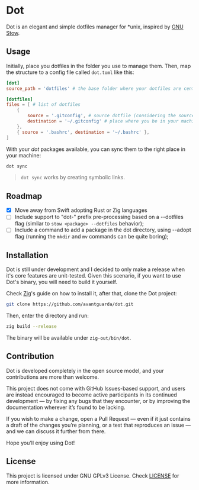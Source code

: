 # Dot
Dot is an elegant and simple dotfiles manager for *unix, inspired by [GNU Stow](https://www.gnu.org/software/stow/).

## Usage
Initially, place you dotfiles in the folder you use to manage them. Then, map the structure to a config file called `dot.toml` like this:

```toml
[dot]
source_path = 'dotfiles' # the base folder where your dotfiles are centralized

[dotfiles]
files = [ # list of dotfiles
    { 
        source = '.gitconfig', # source dotfile (considering the source path as base)
        destination = '~/.gitconfig' # place where you be in your machine (use absolute path or the ~ to represent HOME
    },
    { source = '.bashrc', destination = '~/.bashrc' },
]
```

With your *dot* packages available, you can sync them to the right place in your machine:


```sh
dot sync
```

> `dot sync` works by creating symbolic links.

## Roadmap 
- [X] Move away from Swift adopting Rust or Zig languages
- [ ] Include support to "dot-" prefix pre-processing based on a --dotfiles flag (similar to `stow <package> --dotfiles` behavior);
- [ ] Include a command to add a package in the dot directory, using --adopt flag (running the `mkdir` and `mv` commands can be quite boring);

## Installation
Dot is still under development and I decided to only make a release when it's core features are unit-tested.
Given this scenario, if you want to use Dot's binary, you will need to build it yourself.

Check [Zig](https://ziglang.org/learn/getting-started/)'s guide on how to install it, after that, clone the Dot project:

```sh
git clone https://github.com/avantguarda/dot.git

```

Then, enter the directory and run:

```sh
zig build --release
```

The binary will be available under `zig-out/bin/dot`.

## Contribution
Dot is developed completely in the open source model, and your contributions are more than welcome.

This project does not come with GitHub Issues-based support, and users are instead encouraged to become active participants in its continued development — by fixing any bugs that they encounter, or by improving the documentation wherever it’s found to be lacking.

If you wish to make a change, open a Pull Request — even if it just contains a draft of the changes you’re planning, or a test that reproduces an issue — and we can discuss it further from there.

Hope you’ll enjoy using Dot!

## License
This project is licensed under GNU GPLv3 License. Check [LICENSE](LICENSE) for more information.
